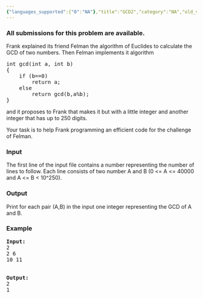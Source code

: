 ```yaml
---
{"languages_supported":{"0":"NA"},"title":"GCD2","category":"NA","old_version":true,"problem_code":"GCD2","tags":{"0":"NA"},"layout":"problem"}
---
```


<h3> All submissions for this problem are available. </h3><p>

Frank explained its friend Felman the algorithm of Euclides to calculate the GCD 
of two numbers. Then Felman implements it algorithm 

<pre>
int gcd(int a, int b)
{
	if (b==0)
		return a;
	else
		return gcd(b,a%b);
}
</pre>
and it proposes to Frank that makes it 
but with a little integer and another integer that has up to 250 digits. </p><p>
Your task is to help Frank programming an efficient code for the challenge of Felman.


<h3>Input</h3>
</p><p>The first line of the input file contains a number representing the number of lines to follow.
Each line consists of two number A and B (0 &lt;= A &lt;= 40000 and A &lt;= B &lt; 10^250).

<h3>Output</h3>
</p><p>Print for each pair (A,B) in the input one integer representing the GCD of A and B.


<h3>Example</h3>

<pre>
<b>Input:</b>
2
2 6
10 11


<b>Output:</b>
2
1

</pre></p>    